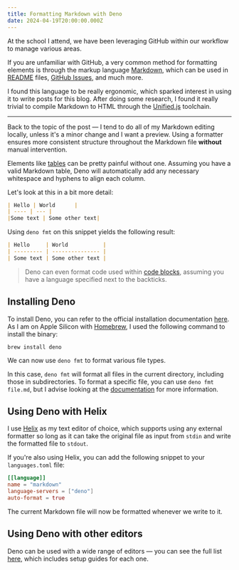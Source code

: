 ```yaml
---
title: Formatting Markdown with Deno
date: 2024-04-19T20:00:00.000Z
---
```


At the school I attend, we have been leveraging GitHub within our workflow to
manage various areas.

If you are unfamiliar with GitHub, a very common method for formatting elements
is through the markup language [Markdown](https://www.markdownguide.org), which
can be used in
[README](https://docs.github.com/en/repositories/managing-your-repositorys-settings-and-features/customizing-your-repository/about-readmes)
files,
[GitHub Issues](https://docs.github.com/en/issues/tracking-your-work-with-issues/about-issues),
and much more.

I found this language to be really ergonomic, which sparked interest in using it
to write posts for this blog. After doing some research, I found it really
trivial to compile Markdown to HTML through the
[Unified.js](https://unifiedjs.com) toolchain.

---

Back to the topic of the post — I tend to do all of my Markdown editing locally,
unless it's a minor change and I want a preview. Using a formatter ensures more
consistent structure throughout the Markdown file **without** manual
intervention.

Elements like [tables](https://www.markdownguide.org/extended-syntax/#tables)
can be pretty painful without one. Assuming you have a valid Markdown table,
Deno will automatically add any necessary whitespace and hyphens to align each
column.

Let's look at this in a bit more detail:

```md
| Hello | World      |
| ---- | --- |
|Some text | Some other text|
```

Using `deno fmt` on this snippet yields the following result:

```md
| Hello     | World           |
| --------- | --------------- |
| Some text | Some other text |
```

> Deno can even format code used within
> [code blocks](https://www.markdownguide.org/extended-syntax/#fenced-code-blocks),
> assuming you have a language specified next to the backticks.

## Installing Deno

To install Deno, you can refer to the official installation documentation
[here](https://docs.deno.com/runtime/manual/getting_started/installation). As I
am on Apple Silicon with [Homebrew](https://brew.sh), I used the following
command to install the binary:

```fish
brew install deno
```

We can now use `deno fmt` to format various file types.

In this case, `deno fmt` will format all files in the current directory,
including those in subdirectories. To format a specific file, you can use
`deno fmt file.md`, but I advise looking at the
[documentation](https://docs.deno.com/runtime/manual/tools/formatter) for more
information.

## Using Deno with Helix

I use [Helix](https://github.com/helix-editor/helix) as my text editor of
choice, which supports using any external formatter so long as it can take the
original file as input from `stdin` and write the formatted file to `stdout`.

If you're also using Helix, you can add the following snippet to your
`languages.toml` file:

```toml
[[language]]
name = "markdown"
language-servers = ["deno"]
auto-format = true
```

The current Markdown file will now be formatted whenever we write to it.

## Using Deno with other editors

Deno can be used with a wide range of editors — you can see the full list
[here](https://docs.deno.com/runtime/manual/getting_started/setup_your_environment),
which includes setup guides for each one.
